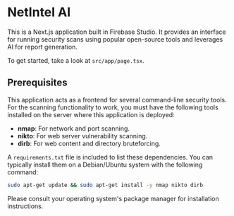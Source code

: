 # NetIntel AI

This is a Next.js application built in Firebase Studio. It provides an interface for running security scans using popular open-source tools and leverages AI for report generation.

To get started, take a look at `src/app/page.tsx`.

## Prerequisites

This application acts as a frontend for several command-line security tools. For the scanning functionality to work, you must have the following tools installed on the server where this application is deployed:

- **nmap**: For network and port scanning.
- **nikto**: For web server vulnerability scanning.
- **dirb**: For web content and directory bruteforcing.

A `requirements.txt` file is included to list these dependencies. You can typically install them on a Debian/Ubuntu system with the following command:

```bash
sudo apt-get update && sudo apt-get install -y nmap nikto dirb
```

Please consult your operating system's package manager for installation instructions.
